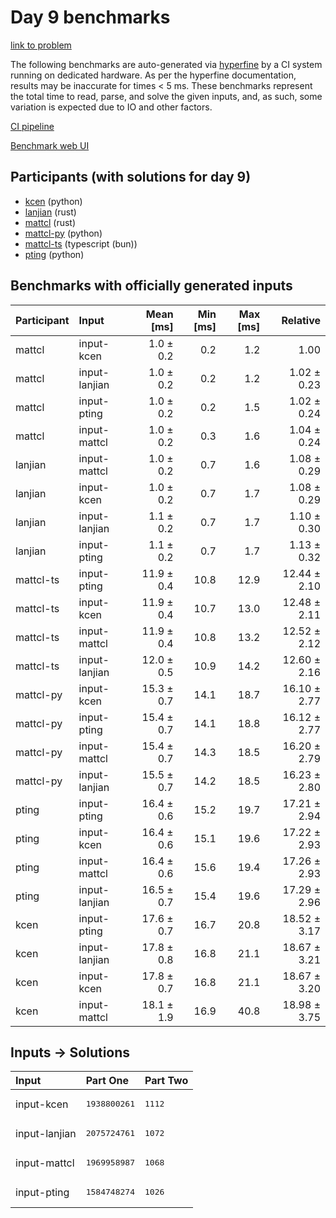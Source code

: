 # Day 9 benchmarks

[link to problem](https://adventofcode.com/2023/day/9)

The following benchmarks are auto-generated via
[hyperfine](https://github.com/sharkdp/hyperfine) by a CI system running on
dedicated hardware. As per the hyperfine documentation, results may be
inaccurate for times < 5 ms. These benchmarks represent the total time to read,
parse, and solve the given inputs, and, as such, some variation is expected due
to IO and other factors.

[CI pipeline](http://ci.papercode.net:8080/teams/main/pipelines/aoc2023)

[Benchmark web UI](https://aoc.ancalagon.black)


## Participants (with solutions for day 9)

- [kcen](https://github.com/kcen/aoc2023) (python)
- [lanjian](https://github.com/lanjian/aoc-2023) (rust)
- [mattcl](https://github.com/mattcl/aoc2023) (rust)
- [mattcl-py](https://github.com/mattcl/aoc2023-py) (python)
- [mattcl-ts](https://github.com/mattcl/aoc2023-js) (typescript (bun))
- [pting](https://github.com/pting/aoc2023) (python)


## Benchmarks with officially generated inputs

| Participant | Input | Mean [ms] | Min [ms] | Max [ms] | Relative |
|:---|:---|---:|---:|---:|---:|
| mattcl | input-kcen | 1.0 ± 0.2 | 0.2 | 1.2 | 1.00 |
| mattcl | input-lanjian | 1.0 ± 0.2 | 0.2 | 1.2 | 1.02 ± 0.23 |
| mattcl | input-pting | 1.0 ± 0.2 | 0.2 | 1.5 | 1.02 ± 0.24 |
| mattcl | input-mattcl | 1.0 ± 0.2 | 0.3 | 1.6 | 1.04 ± 0.24 |
| lanjian | input-mattcl | 1.0 ± 0.2 | 0.7 | 1.6 | 1.08 ± 0.29 |
| lanjian | input-kcen | 1.0 ± 0.2 | 0.7 | 1.7 | 1.08 ± 0.29 |
| lanjian | input-lanjian | 1.1 ± 0.2 | 0.7 | 1.7 | 1.10 ± 0.30 |
| lanjian | input-pting | 1.1 ± 0.2 | 0.7 | 1.7 | 1.13 ± 0.32 |
| mattcl-ts | input-pting | 11.9 ± 0.4 | 10.8 | 12.9 | 12.44 ± 2.10 |
| mattcl-ts | input-kcen | 11.9 ± 0.4 | 10.7 | 13.0 | 12.48 ± 2.11 |
| mattcl-ts | input-mattcl | 11.9 ± 0.4 | 10.8 | 13.2 | 12.52 ± 2.12 |
| mattcl-ts | input-lanjian | 12.0 ± 0.5 | 10.9 | 14.2 | 12.60 ± 2.16 |
| mattcl-py | input-kcen | 15.3 ± 0.7 | 14.1 | 18.7 | 16.10 ± 2.77 |
| mattcl-py | input-pting | 15.4 ± 0.7 | 14.1 | 18.8 | 16.12 ± 2.77 |
| mattcl-py | input-mattcl | 15.4 ± 0.7 | 14.3 | 18.5 | 16.20 ± 2.79 |
| mattcl-py | input-lanjian | 15.5 ± 0.7 | 14.2 | 18.5 | 16.23 ± 2.80 |
| pting | input-pting | 16.4 ± 0.6 | 15.2 | 19.7 | 17.21 ± 2.94 |
| pting | input-kcen | 16.4 ± 0.6 | 15.1 | 19.6 | 17.22 ± 2.93 |
| pting | input-mattcl | 16.4 ± 0.6 | 15.6 | 19.4 | 17.26 ± 2.93 |
| pting | input-lanjian | 16.5 ± 0.7 | 15.4 | 19.6 | 17.29 ± 2.96 |
| kcen | input-pting | 17.6 ± 0.7 | 16.7 | 20.8 | 18.52 ± 3.17 |
| kcen | input-lanjian | 17.8 ± 0.8 | 16.8 | 21.1 | 18.67 ± 3.21 |
| kcen | input-kcen | 17.8 ± 0.7 | 16.8 | 21.1 | 18.67 ± 3.20 |
| kcen | input-mattcl | 18.1 ± 1.9 | 16.9 | 40.8 | 18.98 ± 3.75 |


## Inputs -> Solutions

| Input | Part One | Part Two |
|:---|:---|:---|
|input-kcen|<pre>1938800261</pre>|<pre>1112</pre>|
|input-lanjian|<pre>2075724761</pre>|<pre>1072</pre>|
|input-mattcl|<pre>1969958987</pre>|<pre>1068</pre>|
|input-pting|<pre>1584748274</pre>|<pre>1026</pre>|